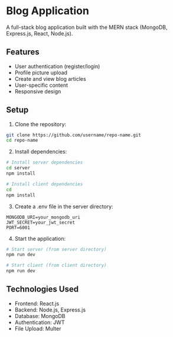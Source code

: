 # Blog Application

A full-stack blog application built with the MERN stack (MongoDB, Express.js, React, Node.js).

## Features

- User authentication (register/login)
- Profile picture upload
- Create and view blog articles
- User-specific content
- Responsive design

## Setup

1. Clone the repository:
```bash
git clone https://github.com/username/repo-name.git
cd repo-name
```

2. Install dependencies:
```bash
# Install server dependencies
cd server
npm install

# Install client dependencies
cd 
npm install
```

3. Create a .env file in the server directory:
```
MONGODB_URI=your_mongodb_uri
JWT_SECRET=your_jwt_secret
PORT=6001
```

4. Start the application:
```bash
# Start server (from server directory)
npm run dev

# Start client (from client directory)
npm run dev
```

## Technologies Used

- Frontend: React.js
- Backend: Node.js, Express.js
- Database: MongoDB
- Authentication: JWT
- File Upload: Multer
